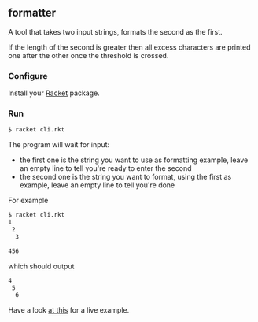 ## formatter

A tool that takes two input strings, formats the second as the first.

If the length of the second is greater then all excess characters are printed one after the other once the
threshold is crossed.

### Configure

Install your [Racket](https://download.racket-lang.org/) package.

### Run

```bash
$ racket cli.rkt
```

The program will wait for input:

 * the first one is the string you want to use as formatting example, leave
 an empty line to tell you're ready to enter the second
 * the second one is the string you want to format, using the first as example,
 leave an empty line to tell you're done

For example

```bash
$ racket cli.rkt
1
 2
  3

456
```

which should output

```bash
4
 5
  6
```

Have a look [at this](https://asciinema.org/a/KgSo5Bh8De67Xg0qVoNTFS0XT) for a live example.
